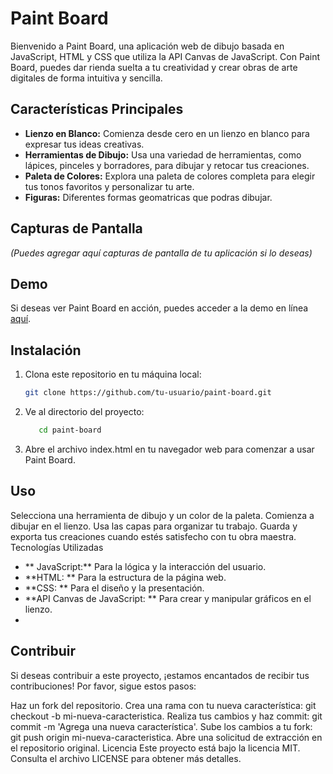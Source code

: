 # Paint Board

Bienvenido a Paint Board, una aplicación web de dibujo basada en JavaScript, HTML y CSS que utiliza la API Canvas de JavaScript. Con Paint Board, puedes dar rienda suelta a tu creatividad y crear obras de arte digitales de forma intuitiva y sencilla.

## Características Principales

- **Lienzo en Blanco:** Comienza desde cero en un lienzo en blanco para expresar tus ideas creativas.
- **Herramientas de Dibujo:** Usa una variedad de herramientas, como lápices, pinceles y borradores, para dibujar y retocar tus creaciones.
- **Paleta de Colores:** Explora una paleta de colores completa para elegir tus tonos favoritos y personalizar tu arte.
- **Figuras:** Diferentes formas geomatricas que podras dibujar.

## Capturas de Pantalla

_(Puedes agregar aquí capturas de pantalla de tu aplicación si lo deseas)_

## Demo

Si deseas ver Paint Board en acción, puedes acceder a la demo en línea [aquí](enlace-a-tu-demo.com).

## Instalación

1. Clona este repositorio en tu máquina local:

   ```bash
   git clone https://github.com/tu-usuario/paint-board.git

2. Ve al directorio del proyecto:
    ```bash
       cd paint-board


2. Abre el archivo index.html en tu navegador web para comenzar a usar Paint Board.

## Uso

Selecciona una herramienta de dibujo y un color de la paleta.
Comienza a dibujar en el lienzo.
Usa las capas para organizar tu trabajo.
Guarda y exporta tus creaciones cuando estés satisfecho con tu obra maestra.
Tecnologías Utilizadas
- ** JavaScript:** Para la lógica y la interacción del usuario.
- **HTML: ** Para la estructura de la página web.
- **CSS: ** Para el diseño y la presentación.
- **API Canvas de JavaScript: ** Para crear y manipular gráficos en el lienzo.
- 
## Contribuir
Si deseas contribuir a este proyecto, ¡estamos encantados de recibir tus contribuciones! Por favor, sigue estos pasos:

Haz un fork del repositorio.
Crea una rama con tu nueva característica: git checkout -b mi-nueva-caracteristica.
Realiza tus cambios y haz commit: git commit -m 'Agrega una nueva característica'.
Sube los cambios a tu fork: git push origin mi-nueva-caracteristica.
Abre una solicitud de extracción en el repositorio original.
Licencia
Este proyecto está bajo la licencia MIT. Consulta el archivo LICENSE para obtener más detalles.
